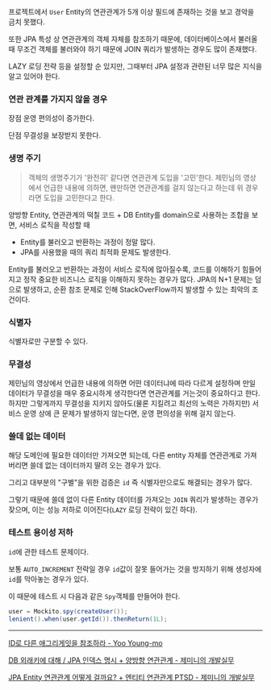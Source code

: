 프로젝트에서 `User` Entity의 연관관계가 5개 이상 필드에 존재하는 것을 보고 경악을 금치 못했다.

또한 JPA 특성 상 연관관계의 객체 자체를 참조하기 때문에, 데이터베이스에서 불러올 때 무조건 객체를 불러와야 하기 때문에 JOIN 쿼리가 발생하는 경우도 많이 존재했다.

LAZY 로딩 전략 등을 설정할 순 있지만, 그때부터 JPA 설정과 관련된 너무 많은 지식을 알고 있어야 한다.

### 연관 관계를 가지지 않을 경우
장점
운영 편의성이 증가한다.

단점
무결성을 보장받지 못한다.

### 생명 주기

> 객체의 생명주기가 '완전히' 같다면 연관관계 도입을 '고민'한다.
제민님의 영상에서 언급한 내용에 의하면, 왠만하면 연관관계를 걸지 않는다고 하는데 위 경우라면 도입을 고민한다고 한다.

양방향 Entity, 연관관계의 떡칠 코드 + DB Entity를 domain으로 사용하는 조합을 보면,
서비스 로직을 작성할 때 
- Entity를 불러오고 반환하는 과정이 정말 많다.
- JPA를 사용했을 때의 쿼리 최적화 문제도 발생한다.

Entity를 불러오고 반환하는 과정이 서비스 로직에 많아질수록, 코드를 이해하기 힘들어지고 정작 중요한 비즈니스 로직을 이해하지 못하는 경우가 많다.
JPA의 N+1 문제는 덤으로 발생하고, 순환 참조 문제로 인해 StackOverFlow까지 발생할 수 있는 최악의 조건이다.

### 식별자

식별자로만 구분할 수 있다.

### 무결성

제민님의 영상에서 언급한 내용에 의하면
어떤 데이터냐에 따라 다르게 설정하며
만일 데이터가 무결성을 매우 중요시하게 생각한다면 연관관계를 거는것이 중요하다고 한다.
하지만 그렇게까지 무결성을 지키지 않아도(물론 지킬려고 최선의 노력은 가하지만) 서비스 운영 상에 큰 문제가 발생하지 않는다면, 운영 편의성을 위해 걸지 않는다.

### 쓸데 없는 데이터

해당 도메인에 필요한 데이터만 가져오면 되는데, 다른 entity 자체를 연관관계로 가져버리면 쓸데 없는 데이터까지 딸려 오는 경우가 있다.

그리고 대부분의 "구별"을 위한 검증은 `id` 즉 식별자만으로도 해결되는 경우가 많다.

그렇기 때문에 쓸데 없이 다른 Entity 데이터를 가져오는 `JOIN` 쿼리가 발생하는 경우가 잦으며, 이는 성능 저하로 이어진다(`LAZY` 로딩 전략이 있긴 하다). 

### 테스트 용이성 저하

`id`에 관한 테스트 문제이다.

보통 `AUTO_INCREMENT` 전략일 경우 `id`값이 잘못 들어가는 것을 방지하기 위해 생성자에 `id`를 막아놓는 경우가 있다.

이 때문에 테스트 시 다음과 같은 `Spy`객체를 만들어야 한다.

```java
user = Mockito.spy(createUser());
lenient().when(user.getId()).thenReturn(1L);
```

---

[ID로 다른 애그리게잇을 참조하라 - Yoo Young-mo](https://medium.com/@SlackBeck/id%EB%A1%9C-%EB%8B%A4%EB%A5%B8-%EC%95%A0%EA%B7%B8%EB%A6%AC%EA%B2%8C%EC%9E%87%EC%9D%84-%EC%B0%B8%EC%A1%B0%ED%95%98%EB%9D%BC-4d64f1591e60)

[DB 외래키에 대해 / JPA 인덱스 명시 + 양방향 연관관계 - 제미니의 개발실무](https://www.youtube.com/watch?v=6q0-IT5J0nI)

[JPA Entity 연관관계 어떻게 걸까요? + 엔티티 연관관계 PTSD - 제미니의 개발실무](https://www.youtube.com/watch?v=vgNHW_nb2mg)
